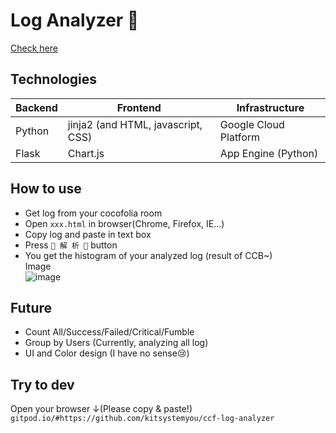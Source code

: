 # Log Analyzer 👾
[Check here](https://singsignalyou-test.df.r.appspot.com/index)

## Technologies
| Backend | Frontend                 | Infrastructure              | 
| ------------ | ------------------------------ | --------------------- | 
| Python       | jinja2 (and HTML, javascript, CSS) | Google Cloud Platform | 
| Flask        | Chart.js                       | App Engine (Python)   | 


## How to use
- Get log from your cocofolia room
- Open `xxx.html` in browser(Chrome, Firefox, IE...)
- Copy log and paste in text box
- Press `🌟 解 析 🌟` button
- You get the histogram of your analyzed log (result of CCB~)  
Image  
![image](./Doc/images/sample.png)

## Future
- Count All/Success/Failed/Critical/Fumble
- Group by Users (Currently, analyzing all log)
- UI and Color design (I have no sense😢)

## Try to dev
Open your browser ↓(Please copy & paste!)  
`gitpod.io/#https://github.com/kitsystemyou/ccf-log-analyzer`
